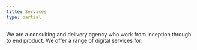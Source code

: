 ```yaml
---
title: Services
type: partial
---
```

We are a <span class="standout">consulting<span> and <span class="standout">delivery</span> agency who work from <span class="standout">inception through to end product</span>. We offer a range of digital services for: